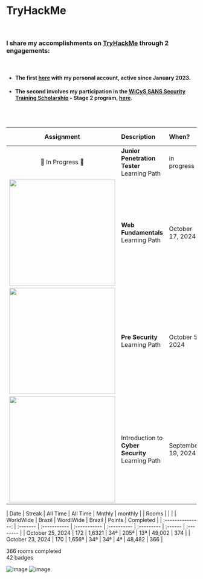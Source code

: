 # TryHackMe
<br>


### I share my accomplishments on [TryHackMe](https://tryhackme.com/) through 2 engagements:
<br>

- #### The first [here](https://tryhackme.com/p/Rosana) with my personal account, active since January 2023.
- #### The second involves my participation in the [WiCyS SANS Security Training Scholarship](https://www.wicys.org/benefits/security-training-scholarship/) - Stage 2 program, [here](https://tryhackme.com/r/p/CyberRosana).
<br>
<br>




| Assignment                                  | Description                | When?     | Hands-on |
| :-----------------------------------------: | :------------------------- | :-------- | --------: | 
| &#x1F6A7; In Progress &#x1F6A7; | **Junior Penetration Tester** Learning Path | in progress | 2 | 
|  <img src="https://tryhackme-certificates.s3-eu-west-1.amazonaws.com/THM-SLADXNEMGJ.png" style="width:280px;"/> | **Web Fundamentals** Learning Path | October 17, 2024 | 2 | 
| <img src="https://tryhackme-certificates.s3-eu-west-1.amazonaws.com/THM-1GBA9ROYFI.png" style="width:280px;"/> | **Pre Security** Learning Path | October 5, 2024 | 2 | 
| <img src="https://tryhackme-certificates.s3-eu-west-1.amazonaws.com/THM-FBOHY0UAVD.png" style="width:280px;"/> | Introduction to<br>**Cyber Security** Learning Path | September 19, 2024 | 3 | 


| Date              | Streak   | All Time     | All Time     | Mnthly      | monthly    |         | Rooms     |
|                   |          | WorldWide    | Brazil       | WordlWide   | Brazil     | Points  | Completed |
| :---------------: | :------- | :----------- | :----------- | :---------- | :--------- | :------ | :-------- |
| October 25, 2024  | 172      |       1,6321 |          34ª |        205ª |        13ª | 49,002  |       374 |
| October 23, 2024  | 170      |       1,656ª |          34ª |         34ª |         4ª | 48,482  |       366 |


366 rooms completed <br>
42 badges</p>


![image](https://github.com/user-attachments/assets/261abade-42ad-4f53-a551-c2a410554184)
![image](https://github.com/user-attachments/assets/47a8cb34-317a-44a5-be96-5858f8c77695)



